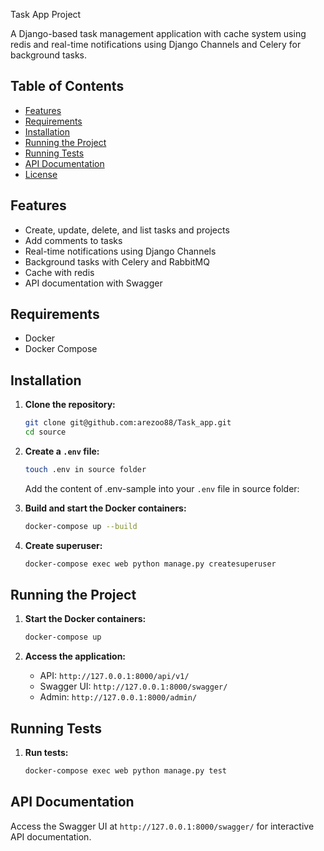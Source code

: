 Task App Project

A Django-based task management application with cache system using redis and real-time notifications using Django Channels and Celery for background tasks.

## Table of Contents

- [Features](#features)
- [Requirements](#requirements)
- [Installation](#installation)
- [Running the Project](#running-the-project)
- [Running Tests](#running-tests)
- [API Documentation](#api-documentation)
- [License](#license)

## Features

- Create, update, delete, and list tasks and projects
- Add comments to tasks
- Real-time notifications using Django Channels
- Background tasks with Celery and RabbitMQ
- Cache with redis
- API documentation with Swagger

## Requirements

- Docker
- Docker Compose

## Installation

1. **Clone the repository:**

    ```sh
    git clone git@github.com:arezoo88/Task_app.git
    cd source
    ```

2. **Create a `.env` file:**

    ```sh
    touch .env in source folder
    ```

    Add the content of .env-sample into your `.env` file in source folder:

3. **Build and start the Docker containers:**

    ```sh
    docker-compose up --build
    ```

4. **Create superuser:**

    ```sh
    docker-compose exec web python manage.py createsuperuser
    ```

## Running the Project

1. **Start the Docker containers:**

    ```sh
    docker-compose up
    ```

2. **Access the application:**

    - API: `http://127.0.0.1:8000/api/v1/`
    - Swagger UI: `http://127.0.0.1:8000/swagger/`
    - Admin: `http://127.0.0.1:8000/admin/`

## Running Tests

1. **Run tests:**

    ```sh
    docker-compose exec web python manage.py test
    ```

## API Documentation

Access the Swagger UI at `http://127.0.0.1:8000/swagger/` for interactive API documentation.
